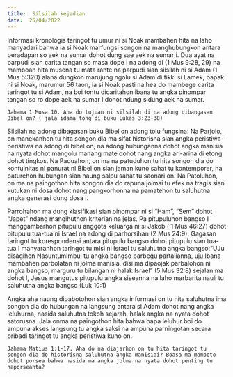 ```yaml
---
title:  Silsilah kejadian
date:  25/04/2022
---
```


Informasi kronologis taringot tu umur ni si Noak mambahen hita na laho manyadari bahwa ia si Noak marfungsi songon na manghubungkon antara peradapan so aek na sumar dohot dung sae aek na sumar i. Dua ayat na parpudi sian carita tangan so masa dope I na adong di (1 Mus 9:28, 29) na mamboan hita musena tu mata rante na parpudi sian silsilah ni si Adam (1 Mus 5:320) alana dungkon marujung ngolu si Adam di tikki si Lamek, bapak ni si Noak, marumur 56 taon, ia si Noak pasti na hea do mambege carita taringot tu si Adam, na boi tontu dicaritahon ibana tu angka pinompar tangan so ro dope aek na sumar I dohot ndung sidung aek na sumar.

`Jahama 1 Musa 10. Aha do tujuan ni silsilah di na adong dibangasan Bibel on? ( jala idama tong di buku Lukas 3:23-38)`

Silsilah na adong dibagasan buku Bibel on adong tolu fungsina: Na Parjolo, on manekanhon tu hita songon dia ma sifat historisna sian angka peristiwa-peristiwa na adong di bibel on, na adong hubunganna dohot angka manisia na nyata dohot mangolu manang mate dohot nang angka ari-arina di etong dohot tingkos. Na Paduahon, on ma na patuduhon tu hita songon dia do kontuinitas ni panurat ni Bibel on sian jaman kuno sahat tu kontemporer, na paturehon hubungan sian naung salpu sahat tu saonari on. Na Patoluhon, on ma na paingothon hita songon dia do rapuna jolmai tu efek na tragis sian kutukan ni dosa dohot nang pangkorhonna na pamatehon tu saluhutna angka generasi dung dosa i.

Parrohahon ma dung klasifikasi sian pinompar ni si “Ham”, “Sem” dohot “Japet” ndang mangihuthon kriterian na jelas. Pa pitupuluhon bangso I manggambarhon pitupulu anggota keluarga ni si Jakob ( 1 Mus 46:27) dohot pitupulu tua-tua ni Israel na adong di parhorsihan (2 Mus 24:9). Gagasan taringot tu korespondensi antara pitupulu bangso dohot pitupulu sian tua-tua I manyaranhon taringot tu misi ni Israel tu saluhutna angka bangso:”UJu disagihon Nasuntumimbul tu angka bangso parbegu partalianna, uju Ibana mambahen parbolatan ni jolma manisia, disi ma dipaojak parbalohon ni angka bangso, marguru tu bilangan ni halak Israel” (5 Mus 32:8) sejalan ma dohot I, Jesus mangutus pitupulu angka siseanna na laho marbarita nauli tu saluhutna angka bangso (Luk 10:1)

Angka aha naung dipabotohon sian angka informasi on tu hita saluhutna ima songon dia do hubungan na langsung antara si Adam dohot nang angka leluhurna, nasida saluhutna tokoh sejarah, halak angka na nyata dohot satorusna. Jala onma na paingothon hita bahwa bapa leluhur boi do ampuna akses langsung tu angka saksi na ampuna parningotan secara pribadi taringot tu angka peristiwa kuno on.

`Jahama Matius 1:1-17. Aha do na diajarhon on tu hita taringot tu songon dia do historisna saluhutna angka manisiai? Boasa ma mamboto dohot porsea bahwa nasida ma angka jolma na nyata dohot penting tu haporseanta?`
